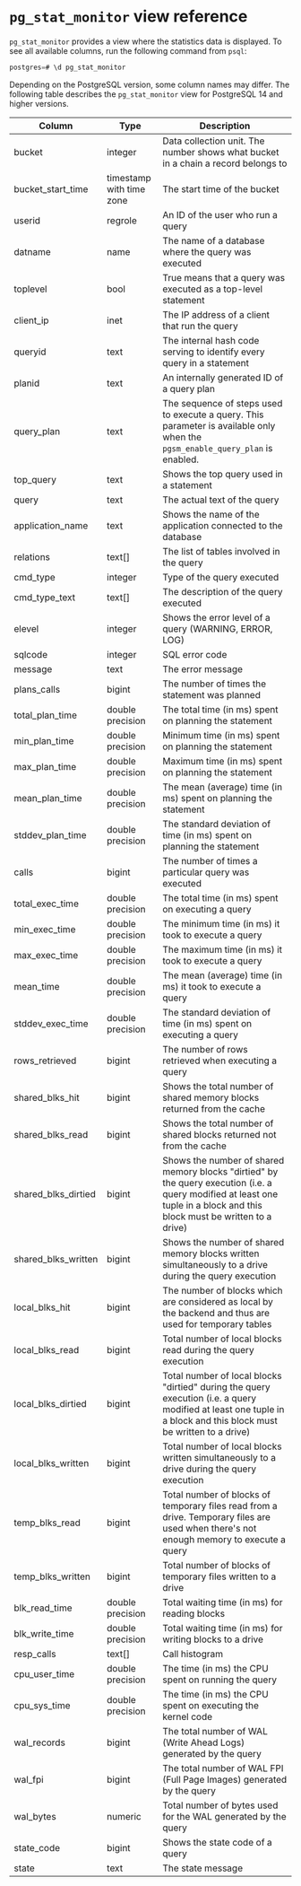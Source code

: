 # `pg_stat_monitor` view reference

`pg_stat_monitor` provides a view where the statistics data is displayed. To see all available columns, run the following command from `psql`:

```sql
postgres=# \d pg_stat_monitor
```

Depending on the PostgreSQL version, some column names may differ. The following table describes the `pg_stat_monitor` view for PostgreSQL 14 and higher versions.


| Column             |  Type                    | Description
|--------------------|--------------------------|------------------
 bucket              | integer                  | Data collection unit. The number shows what bucket in a chain a record belongs to
bucket_start_time    | timestamp with time zone | The start time of the bucket|
userid               | regrole                  | An ID of the user who run a query |
datname              | name                        | The name of a database where the query was executed
toplevel             | bool                     | True means that a query was executed as a top-level statement
client_ip          | inet                       | The IP address of a client that run the query
queryid            | text                       | The internal hash code serving to identify every query in a statement
planid             | text                       | An internally generated ID of a query plan
query_plan         | text                       | The sequence of steps used to execute a query. This parameter is available only when the `pgsm_enable_query_plan` is enabled.
top_query          | text                       | Shows the top query used in a statement |
query              | text                       | The actual text of the query |
application_name   | text                       | Shows the name of the application connected to the database
relations          | text[]                     | The list of tables involved in the query
cmd_type           | integer                    | Type of the query executed
cmd_type_text      | text[]                     | The description of the query executed
elevel             | integer                    | Shows the error level of a query (WARNING, ERROR, LOG)
sqlcode            | integer                    | SQL error code
message            | text                       | The error message
plans_calls        | bigint                     | The number of times the statement was planned
total_plan_time    | double precision           | The total time (in ms) spent on planning the statement
min_plan_time      | double precision           | Minimum time (in ms) spent on planning the statement
max_plan_time      | double precision           | Maximum time (in ms) spent on planning the statement
mean_plan_time     | double precision           | The mean (average) time (in ms) spent on planning the statement
stddev_plan_time   | double precision           | The standard deviation of time (in ms) spent on planning the statement
calls              | bigint                     | The number of times a particular query was executed
total_exec_time    | double precision           | The total time (in ms) spent on executing a query
min_exec_time           | double precision  | The minimum time (in ms) it took to execute a query
max_exec_time           | double precision           | The maximum time (in ms) it took to execute a query
mean_time          | double precision           | The mean (average) time (in ms) it took to execute a query
stddev_exec_time        | double precision           | The standard deviation of time (in ms) spent on executing a query
rows_retrieved     | bigint                     | The number of rows retrieved when executing a query
shared_blks_hit    | bigint                     | Shows the total number of shared memory blocks returned from the cache
shared_blks_read   | bigint                     | Shows the total number of shared blocks returned not from the cache
shared_blks_dirtied | bigint                     | Shows the number of shared memory blocks "dirtied" by the query execution (i.e. a query modified at least one tuple in a block and this block must be written to a drive)
shared_blks_written | bigint                     | Shows the number of shared memory blocks written simultaneously to a drive during the query execution
local_blks_hit     | bigint                      | The number of blocks which are considered as local by the backend and thus are used for temporary tables
local_blks_read    | bigint                      | Total number of local blocks read during the query execution
local_blks_dirtied | bigint                      | Total number of local blocks "dirtied" during the query execution (i.e. a query modified at least one tuple in a block and this block must be written to a drive)
local_blks_written | bigint                      | Total number of local blocks  written simultaneously to a drive during the query execution
temp_blks_read     | bigint                      | Total number of blocks of temporary files read from a drive. Temporary files are used when there's not enough memory to execute a query
temp_blks_written  | bigint                      | Total number of blocks of temporary files written to a drive
blk_read_time      | double precision            | Total waiting time (in ms) for reading blocks
blk_write_time     | double precision            | Total waiting time (in ms) for writing blocks to a drive
resp_calls         | text[]                      | Call histogram
cpu_user_time      | double precision            | The time (in ms) the CPU spent on running the query
cpu_sys_time       | double precision            | The time (in ms) the CPU spent on executing the kernel code
wal_records         | bigint           		| The total number of WAL (Write Ahead Logs) generated by the query
wal_fpi             | bigint           		| The total number of WAL FPI (Full Page Images) generated by the query
wal_bytes           | numeric          		| Total number of bytes used for the WAL generated by the query
state_code          | bigint           		| Shows the state code of a query
state               | text                      | The state message 


